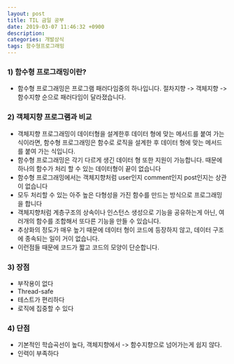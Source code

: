 ```yaml
---
layout: post
title: TIL 금일 공부
date: 2019-03-07 11:46:32 +0900
description:
categories: 개발상식
tags: 함수형프로그래밍
---
```


### 1) 함수형 프로그래밍이란?

* 함수형 프로그래밍은 프로그램 패러다임중의 하나입니다. 절차지향 -> 객체지향 -> 함수지향 순으로 패러다임이 달라졌습니다.

### 2) 객체지향 프로그램과 비교

* 객체지향 프로그래밍이 데이터형을 설계한후 데이터 형에 맞는 메서드를 붙여 가는 식이라면, 함수형 프로그래밍은
  함수로 로직을 설계한 후 데이터 형에 맞는 메서드를 붙여 가는 식입니다.
* 함수형 프로그래밍은 각기 다르게 생긴 데이터 형 또한 지원이 가능합니다. 때문에 하나의 함수가 처리 할 수 있는           데이터형이 끝이 없습니다
* 함수형 프로그래밍에서는 객체지향처럼 user인지 comment인지 post인지는 상관이 없습니다
* 모두 처리할 수 있는 아주 높은 다형성을 가진 함수를 만드는 방식으로 프로그래밍을 합니다
* 객체지향처럼 계층구조의 상속이나 인스턴스 생성으로 기능을 공유하는게 아닌, 여러개의 함수를 조합해서 또다른
  기능을 만들 수 있습니다.
* 추상화의 정도가 매우 높기 때문에 데이터 형이 코드에 등장하지 않고, 데이터 구조에 종속되는 일이 거이 없습니다.
* 이런점들 때문에 코드가 짧고 코드의 모양이 단순합니다.

### 3) 장점

* 부작용이 없다
* Thread-safe
* 테스트가 편리하다
* 로직에 집중할 수 있다

### 4) 단점

* 기본적인 학습곡선이 높다, 객체지향에서 -> 함수지향으로 넘어가는게 쉽지 않다.
* 인력이 부족하다